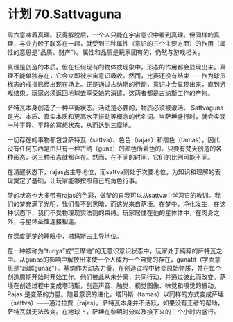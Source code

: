 # 计划 70.Sattvaguna

周六意味着真理。获得解脱后，一个人只能在宇宙意识中看到真理。但同样的真理，与业力骰子联系在一起，就受到三种属性（意识的三个主要方面）的作用（属性的意思是“品质、财产”）。属性和品质是玩家固有的，仍然与游戏相关。

真理是创造的本质。但在任何现有的物体或现象中，形态的作用都会显现出来。真理不能单独存在，它会立即被宇宙意识吸收。然而，比赛还没有结束——作为球员标志的戒指已经出现在场上。正是通过古纳斯的行动，意识才会显现出来，直到游戏结束。玩家必须返回地球去享受她的消遣，这两者都是古纳斯工作的产物。

萨特瓦本身创造了一种平衡状态。活动是必要的，物质必须被激活。 Sattvaguna 是光、本质、真实本质和更高水平振动等概念的代名词。当萨埵盛行时，就会实现一种平静、平静的冥想状态，从而达到三摩地。

一切存在的事物都包含萨特瓦（sattva）、色色（rajas）和痞色（tamas），因此没有任何东西是由只有一种古纳（guna）的颜色所着色的。只要有梵天创造的各种形态，这三种形态就都存在。然而，在不同的时间，它们的比例可能不同。

在清醒状态下，rajas占主导地位，而sattva则处于次要地位，为知识和理解的表现奠定了基础，让玩家能够按照自己的角色行事。

梦的状态也大多带有rajas的色彩，做梦的自我可以从sattva中学习它的教训。我们的梦充满了光明，我们看不到黑暗，而这光来自萨埵。在梦中，净化发生，在这种状态下，我们不受物理现实法则的束缚。玩家居住在他的星体体中，在肉身之外，与星体圣性连接相连。

在深度无梦的睡眠中，塔玛斯占主导地位。

在一种被称为“turiya”或“三摩地”的无意识意识状态中，玩家处于纯粹的萨特瓦之中。从gunas的影响中解放出来使一个人成为一个自觉的存在，gunatit（字面意思是“超越gunas”）。基纳作为动态力量，在创造过程中转变原始物质，并在每个创造周期开始时开始工作。他们彼此从未分离，共同行动，并通过彼此而改变。萨埵在创造过程中变成塔玛斯，创造声音、触觉、视觉图像、味觉和嗅觉的振动。 Rajas 是变革的力量。随着意识的进化，塔玛斯（tamas）以同样的方式变成萨埵（sattva）——通过拉贾（rajas）。萨特瓦本身并不活跃，如果没有王者的帮助，萨特瓦就无法改变。在地球上，萨埵在黎明时分以及接下来的三个小时内盛行。
